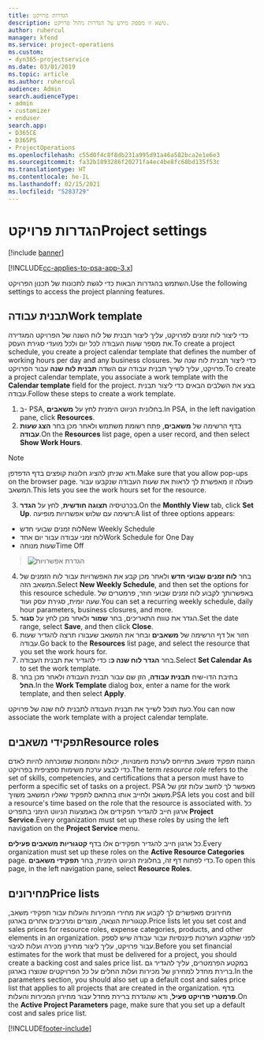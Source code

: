 ```yaml
---
title: הגדרות פרויקט
description: נושא זו מספק מידע על הגדרות ניהול פרויקט.
author: ruhercul
manager: kfend
ms.service: project-operations
ms.custom:
- dyn365-projectservice
ms.date: 03/01/2019
ms.topic: article
ms.author: ruhercul
audience: Admin
search.audienceType:
- admin
- customizer
- enduser
search.app:
- D365CE
- D365PS
- ProjectOperations
ms.openlocfilehash: c55d0f4c8f8db231a995d91a46a582bca2e1e6e3
ms.sourcegitcommit: fa32b1893286f20271fa4ec4be8fc68bd135f53c
ms.translationtype: HT
ms.contentlocale: he-IL
ms.lasthandoff: 02/15/2021
ms.locfileid: "5283729"
---
```

# <a name="project-settings"></a><span data-ttu-id="4e9cf-103">הגדרות פרויקט</span><span class="sxs-lookup"><span data-stu-id="4e9cf-103">Project settings</span></span>

[!include [banner](../includes/psa-now-project-operations.md)]

[!INCLUDE[cc-applies-to-psa-app-3.x](../includes/cc-applies-to-psa-app-3x.md)]

<span data-ttu-id="4e9cf-104">השתמש בהגדרות הבאות כדי לגשת לתכונות של תכנון הפרויקט.</span><span class="sxs-lookup"><span data-stu-id="4e9cf-104">Use the following settings to access the project planning features.</span></span>

## <a name="work-template"></a><span data-ttu-id="4e9cf-105">תבנית עבודה</span><span class="sxs-lookup"><span data-stu-id="4e9cf-105">Work template</span></span>

<span data-ttu-id="4e9cf-106">כדי ליצור לוח זמנים לפרויקט, עליך ליצור תבנית של לוח השנה של הפרויקט המגדירה את מספר שעות העבודה לכל יום ולכל מועדי סגירת העסק.</span><span class="sxs-lookup"><span data-stu-id="4e9cf-106">To create a project schedule, you create a project calendar template that defines the number of working hours per day and any business closures.</span></span> <span data-ttu-id="4e9cf-107">כדי ליצור תבנית לוח שנה של פרויקט, עליך לשייך תבנית עבודה עם השדה **תבנית לוח שנה** עבור הפרויקט.</span><span class="sxs-lookup"><span data-stu-id="4e9cf-107">To create a project calendar template, you associate a work template with the **Calendar template** field for the project.</span></span> <span data-ttu-id="4e9cf-108">בצע את השלבים הבאים כדי ליצור תבנית עבודה.</span><span class="sxs-lookup"><span data-stu-id="4e9cf-108">Follow these steps to create a work template.</span></span>

1. <span data-ttu-id="4e9cf-109">ב- PSA, בחלונית הניווט הימנית לחץ על **משאבים**.</span><span class="sxs-lookup"><span data-stu-id="4e9cf-109">In PSA, in the left navigation pane, click **Resources**.</span></span> 
2. <span data-ttu-id="4e9cf-110">בדף הרשימה של **משאבים**, פתח רשומת משתמש ולאחר מכן בחר **הצג שעות עבודה**.</span><span class="sxs-lookup"><span data-stu-id="4e9cf-110">On the **Resources** list page, open a user record, and then select **Show Work Hours**.</span></span>

  > [!NOTE]
  > <span data-ttu-id="4e9cf-111">ודא שניתן להציג חלונות קופצים בדף הדפדפן.</span><span class="sxs-lookup"><span data-stu-id="4e9cf-111">Make sure that you allow pop-ups on the browser page.</span></span> <span data-ttu-id="4e9cf-112">פעולה זו מאפשרת לך לראות את שעות העבודה שנקבעו עבור המשאב.</span><span class="sxs-lookup"><span data-stu-id="4e9cf-112">This lets you see the work hours set for the resource.</span></span>
  
3. <span data-ttu-id="4e9cf-113">בכרטיסיה **תצוגה חודשית**, לחץ על **הגדר**.</span><span class="sxs-lookup"><span data-stu-id="4e9cf-113">On the **Monthly View** tab, click **Set Up**.</span></span> <span data-ttu-id="4e9cf-114">רשימה עם שלוש אפשרויות מופיעה:</span><span class="sxs-lookup"><span data-stu-id="4e9cf-114">A list of three options appears:</span></span> 

  - <span data-ttu-id="4e9cf-115">לוח זמנים שבועי חדש</span><span class="sxs-lookup"><span data-stu-id="4e9cf-115">New Weekly Schedule</span></span>
  - <span data-ttu-id="4e9cf-116">לוח זמני עבודה עבור יום אחד</span><span class="sxs-lookup"><span data-stu-id="4e9cf-116">Work Schedule for One Day</span></span>
  - <span data-ttu-id="4e9cf-117">שעות מנוחה</span><span class="sxs-lookup"><span data-stu-id="4e9cf-117">Time Off</span></span>

> ![הגדרת אפשרויות](media/project-13.png)

4. <span data-ttu-id="4e9cf-119">בחר **לוח זמנים שבועי חדש** ולאחר מכן קבע את האפשרויות עבור לוח הזמנים של המשאב הזה.</span><span class="sxs-lookup"><span data-stu-id="4e9cf-119">Select **New Weekly Schedule**, and then set the options for this resource schedule.</span></span> <span data-ttu-id="4e9cf-120">באפשרותך לקבוע לוח זמנים שבועי חוזר, פרמטרים של שעה יומית, סגירת עסק ועוד.</span><span class="sxs-lookup"><span data-stu-id="4e9cf-120">You can set a recurring weekly schedule, daily hour parameters, business closures, and more.</span></span>
5. <span data-ttu-id="4e9cf-121">הגדר את טווח התאריכים, בחר **שמור** ולאחר מכן לחץ על **סגור**.</span><span class="sxs-lookup"><span data-stu-id="4e9cf-121">Set the date range, select **Save**, and then click **Close**.</span></span> 
6. <span data-ttu-id="4e9cf-122">חזור אל דף הרשימה של **משאבים** ובחר את המשאב שעבורו תרצה להגדיר שעות עבודה.</span><span class="sxs-lookup"><span data-stu-id="4e9cf-122">Go back to the **Resources** list page, and select the resource that you set the work hours for.</span></span> 
7. <span data-ttu-id="4e9cf-123">בחר **הגדר לוח שנה כ:** כדי להגדיר את תבנית העבודה.</span><span class="sxs-lookup"><span data-stu-id="4e9cf-123">Select **Set Calendar As** to set the work template.</span></span> 
8. <span data-ttu-id="4e9cf-124">בתיבת הדו-שיח **תבנית עבודה**, הזן שם עבור תבנית העבודה ולאחר מכן בחר **החל**.</span><span class="sxs-lookup"><span data-stu-id="4e9cf-124">In the **Work Template** dialog box, enter a name for the work template, and then select **Apply**.</span></span> 

<span data-ttu-id="4e9cf-125">כעת תוכל לשייך את תבנית העבודה לתבנית לוח שנה של פרויקט.</span><span class="sxs-lookup"><span data-stu-id="4e9cf-125">You can now associate the work template with a project calendar template.</span></span>

## <a name="resource-roles"></a><span data-ttu-id="4e9cf-126">תפקידי משאבים</span><span class="sxs-lookup"><span data-stu-id="4e9cf-126">Resource roles</span></span>

<span data-ttu-id="4e9cf-127">המונח *תפקיד משאב* מתייחס לערכת מיומנויות, יכולות והסמכות שמוכרחה להיות לאדם כדי לבצע ערכת משימות ספציפית בפרויקט.</span><span class="sxs-lookup"><span data-stu-id="4e9cf-127">The term *resource role* refers to the set of skills, competencies, and certifications that a person must have to perform a specific set of tasks on a project.</span></span> <span data-ttu-id="4e9cf-128">PSA מאפשר לך לחשב עלות זמן של משאב ולחייב אותו בהתאם לתפקיד שאליו המשאב משויך.</span><span class="sxs-lookup"><span data-stu-id="4e9cf-128">PSA lets you cost and bill a resource's time based on the role that the resource is associated with.</span></span> <span data-ttu-id="4e9cf-129">כל ארגון חייב להגדיר תפקידים אלו באמצעות הניווט הימני בתפריט **Project Service**.</span><span class="sxs-lookup"><span data-stu-id="4e9cf-129">Every organization must set up these roles by using the left navigation on the **Project Service** menu.</span></span>

<span data-ttu-id="4e9cf-130">כל ארגון חייב להגדיר תפקידים אלו בדף **‏‫קטגוריות משאבים פעילים‬**.</span><span class="sxs-lookup"><span data-stu-id="4e9cf-130">Every organization must set up these roles on the **Active Resource Categories** page.</span></span> <span data-ttu-id="4e9cf-131">כדי לפתוח דף זה, בחלונית הניווט הימנית, בחר **תפקידי משאבים**.</span><span class="sxs-lookup"><span data-stu-id="4e9cf-131">To open this page, in the left navigation pane, select **Resource Roles**.</span></span>

## <a name="price-lists"></a><span data-ttu-id="4e9cf-132">מחירונים</span><span class="sxs-lookup"><span data-stu-id="4e9cf-132">Price lists</span></span>

<span data-ttu-id="4e9cf-133">מחירונים מאפשרים לך לקבוע את מחירי המכירות והעלות עבור תפקידי משאב, קטגוריות הוצאה, מוצרים ומרכיבים אחרים בארגון.</span><span class="sxs-lookup"><span data-stu-id="4e9cf-133">Price lists let you set cost and sales prices for resource roles, expense categories, products, and other elements in an organization.</span></span> <span data-ttu-id="4e9cf-134">לפני שתקבע הערכות פיננסיות עבור עבודה שיש לספק עבור פרויקט, עליך ליצור מחירון מכירה ועלות לגיבוי.</span><span class="sxs-lookup"><span data-stu-id="4e9cf-134">Before you set financial estimates for the work that must be delivered for a project, you should create a backing cost and sales price list.</span></span> <span data-ttu-id="4e9cf-135">במקטע הפרמטרים, עליך להגדיר גם ברירת מחדל למחירון של מכירות ועלות החלים על כל הפרויקטים שנוצרו בארגון.</span><span class="sxs-lookup"><span data-stu-id="4e9cf-135">In the parameters section, you should also set up a default cost and sales price list that applies to all projects that are created in the organization.</span></span> <span data-ttu-id="4e9cf-136">בדף **‏‫פרמטרי פרויקט פעיל‬**, ודא שהגדרת ברירת מחדל עבור מחירון המכירות והעלות.</span><span class="sxs-lookup"><span data-stu-id="4e9cf-136">On the **Active Project Parameters** page, make sure that you set up a default cost and sales price list.</span></span>


[!INCLUDE[footer-include](../includes/footer-banner.md)]